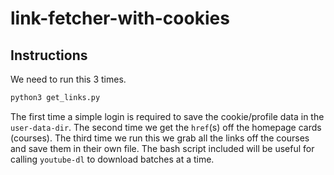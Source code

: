 # link-fetcher-with-cookies


## Instructions

We need to run this 3 times.

```python
python3 get_links.py
```

The first time a simple login is required to save the cookie/profile data in the `user-data-dir`. The second time we get the `href`(s) off the homepage cards (courses). The third time we run this we grab all the links off the courses and save them in their own file. The bash script included will be useful for calling `youtube-dl` to download batches at a time.
